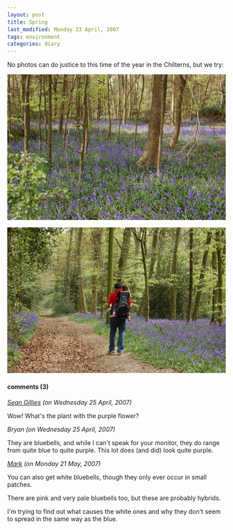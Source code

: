 ```yaml
---
layout: post
title: Spring 
last_modified: Monday 23 April, 2007
tags: environment
categories: diary
---
```

No photos can do justice to this time of the year in the Chilterns,
but we try:

![Image: IMAGE: static/2007/04/23/bluebell1.jpg ](/assets/images/2007-04-23-bluebell1.jpg)

![Image: IMAGE: static/2007/04/23/bluebell2.jpg ](/assets/images/2007-04-23-bluebell2.jpg)

#### comments (3)

*[Sean Gillies](http://zcologia.com/news/) (on Wednesday 25 April, 2007)*

Wow! What's the plant with the purple flower?

*Bryan (on Wednesday 25 April, 2007)*

They are bluebells, and while I can't speak for your monitor, they do range from quite blue to quite purple. This lot does (and did) look quite purple.

*[Mark](http://www.office365.co.uk) (on Monday 21 May, 2007)*

You can also get white bluebells, though they only ever occur in small patches.

There are pink and very pale bluebells too, but these are probably hybrids.

I'm trying to find out what causes the white ones and why they don't seem to spread in the same way as the blue.
